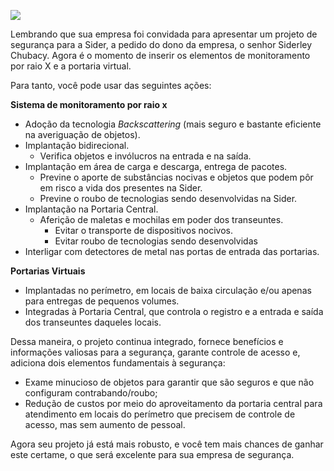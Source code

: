 [![](https://ampli-images.s3.amazonaws.com/production/4ed6c0a1-d622-4ece-99ce-406bbdc54837/original)](https://ampli-images.s3.amazonaws.com/production/4ed6c0a1-d622-4ece-99ce-406bbdc54837/original)

Lembrando que sua empresa foi convidada para apresentar um projeto de segurança para a Sider, a pedido do dono da empresa, o senhor Siderley Chubacy. Agora é o momento de inserir os elementos de monitoramento por raio X e a portaria virtual.

Para tanto, você pode usar das seguintes ações:

**Sistema de monitoramento por raio x**

- Adoção da tecnologia _Backscattering_ (mais seguro e bastante eficiente na averiguação de objetos).
- Implantação bidirecional.
    - Verifica objetos e invólucros na entrada e na saída.
- Implantação em área de carga e descarga, entrega de pacotes.
    - Previne o aporte de substâncias nocivas e objetos que podem pôr em risco a vida dos presentes na Sider.
    - Previne o roubo de tecnologias sendo desenvolvidas na Sider.
- Implantação na Portaria Central.
    - Aferição de maletas e mochilas em poder dos transeuntes.
        - Evitar o transporte de dispositivos nocivos.
        - Evitar roubo de tecnologias sendo desenvolvidas
- Interligar com detectores de metal nas portas de entrada das portarias.

**Portarias Virtuais**

- Implantadas no perímetro, em locais de baixa circulação e/ou apenas para entregas de pequenos volumes.
- Integradas à Portaria Central, que controla o registro e a entrada e saída dos transeuntes daqueles locais.

Dessa maneira, o projeto continua integrado, fornece benefícios e informações valiosas para a segurança, garante controle de acesso e, adiciona dois elementos fundamentais à segurança:

- Exame minucioso de objetos para garantir que são seguros e que não configuram contrabando/roubo;
- Redução de custos por meio do aproveitamento da portaria central para atendimento em locais do perímetro que precisem de controle de acesso, mas sem aumento de pessoal.

Agora seu projeto já está mais robusto, e você tem mais chances de ganhar este certame, o que será excelente para sua empresa de segurança.